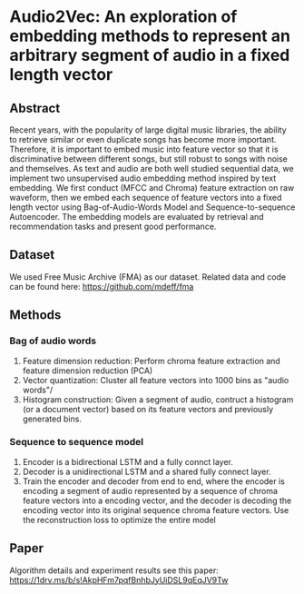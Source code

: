 # Audio2Vec: An exploration of embedding methods to represent an arbitrary segment of audio in a fixed length vector

## Abstract
Recent years, with the popularity of large digital music
libraries, the ability to retrieve similar or even
duplicate songs has become more important.
Therefore, it is important to embed music into feature
vector so that it is discriminative between different
songs, but still robust to songs with noise and
themselves. As text and audio are both well studied
sequential data, we implement two unsupervised audio embedding method inspired by text
embedding. We first conduct (MFCC and Chroma) feature extraction on raw waveform,
then we embed each sequence of feature vectors into a fixed length vector using
Bag-of-Audio-Words Model and Sequence-to-sequence Autoencoder. The
embedding models are evaluated by retrieval and recommendation tasks and present good performance.

## Dataset

We used Free Music Archive (FMA) as our dataset. Related data and code can be found here: https://github.com/mdeff/fma

## Methods
### Bag of audio words
1. Feature dimension reduction: Perform chroma feature extraction and feature dimension reduction (PCA)
2. Vector quantization: Cluster all feature vectors into 1000 bins as "audio words"/
3. Histogram construction: Given a segment of audio, contruct a histogram (or a document vector) based on its feature vectors and previously generated bins.
### Sequence to sequence model
1. Encoder is a bidirectional LSTM and a fully connct layer.
2. Decoder is a unidirectional LSTM and a shared fully connect layer.
3. Train the encoder and decoder from end to end, where the encoder is encoding a segment of audio represented by a sequence of chroma feature vectors into a encoding vector, and the decoder is decoding the encoding vector into its original sequence chroma feature vectors. Use the reconstruction loss to optimize the entire model

## Paper
Algorithm details and experiment results see this paper:
https://1drv.ms/b/s!AkpHFm7pqfBnhbJyUiDSL9qEqJV9Tw
